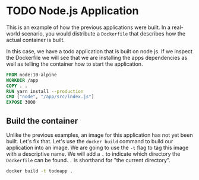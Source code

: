 # TODO Node.js Application

This is an example of how the previous applications were built. In a real-world scenario,
you would distribute a `Dockerfile` that describes how the actual container is built.

In this case, we have a todo application that is built on node js. If we inspect the Dockerfile
we will see that we are installing the apps dependencies as well as telling the container how to
start the application.

```Dockerfile
FROM node:10-alpine
WORKDIR /app
COPY . .
RUN yarn install --production
CMD ["node", "/app/src/index.js"]
EXPOSE 3000
```

## Build the container

Unlike the previous examples, an image for this application has not yet been built. Let's fix that. Let's use the `docker build` command to build our application into an image. We are going to use the `-t` flag to tag this image with a descriptive name.  We will add a `.` to indicate which directory the `Dockerfile` can be found.  `.` is shorthand for "the current directory".

```bash
docker build -t todoapp .
```